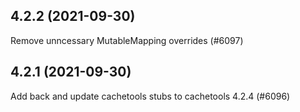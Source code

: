 ## 4.2.2 (2021-09-30)

Remove unncessary MutableMapping overrides (#6097)

## 4.2.1 (2021-09-30)

Add back and update cachetools stubs to cachetools 4.2.4 (#6096)

